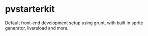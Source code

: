 # pvstarterkit
Default front-end development setup using grunt, with built in sprite generator, livereload and more.
